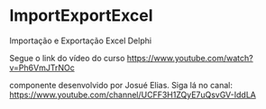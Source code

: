 # ImportExportExcel
Importação e Exportação Excel Delphi


Segue o link do vídeo do curso https://www.youtube.com/watch?v=Ph6VmJTrNOc

componente desenvolvido por Josué Elias.
Siga lá no canal: https://www.youtube.com/channel/UCFF3H1ZQyE7uQsvGV-IddLA
